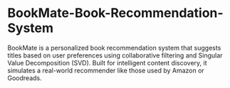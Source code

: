 # BookMate-Book-Recommendation-System
BookMate is a personalized book recommendation system that suggests titles based on user preferences using collaborative filtering and Singular Value Decomposition (SVD). Built for intelligent content discovery, it simulates a real-world recommender like those used by Amazon or Goodreads.
